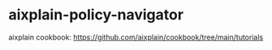 # aixplain-policy-navigator

aixplain cookbook: https://github.com/aixplain/cookbook/tree/main/tutorials